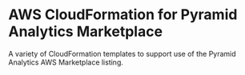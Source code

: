 # AWS CloudFormation for Pyramid Analytics Marketplace

A variety of CloudFormation templates to support use of the Pyramid Analytics AWS Marketplace listing.

